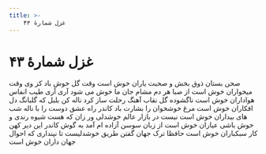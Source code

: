 ```yaml
---
title: >-
    غزل شمارهٔ ۴۳
---
```

# غزل شمارهٔ ۴۳

صحن بستان ذوق بخش و صحبت یاران خوش است
وقت گل خوش باد کز وی وقت میخواران خوش است
از صبا هر دم مشام جان ما خوش می شود
آری آری طیب انفاس هواداران خوش است
ناگشوده گل نقاب آهنگ رحلت ساز کرد
ناله کن بلبل که گلبانگ دل افکاران خوش است
مرغ خوشخوان را بشارت باد کاندر راه عشق
دوست را با ناله شب های بیداران خوش است
نیست در بازار عالم خوشدلی ور زان که هست
شیوه رندی و خوش باشی عیاران خوش است
از زبان سوسن آزاده ام آمد به گوش
کاندر این دیر کهن کار سبکباران خوش است
حافظا ترک جهان گفتن طریق خوشدلیست
تا نپنداری که احوال جهان داران خوش است
